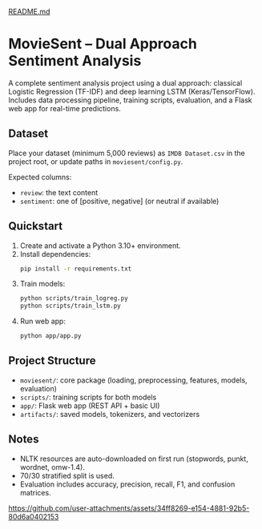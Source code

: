 [README.md](https://github.com/user-attachments/files/22099807/README.md)
# MovieSent – Dual Approach Sentiment Analysis

A complete sentiment analysis project using a dual approach: classical Logistic Regression (TF-IDF) and deep learning LSTM (Keras/TensorFlow). Includes data processing pipeline, training scripts, evaluation, and a Flask web app for real-time predictions.

## Dataset
Place your dataset (minimum 5,000 reviews) as `IMDB Dataset.csv` in the project root, or update paths in `moviesent/config.py`.

Expected columns:
- `review`: the text content
- `sentiment`: one of [positive, negative] (or neutral if available)

## Quickstart
1. Create and activate a Python 3.10+ environment.
2. Install dependencies:
   ```bash
   pip install -r requirements.txt
   ```
3. Train models:
   ```bash
   python scripts/train_logreg.py
   python scripts/train_lstm.py
   ```
4. Run web app:
   ```bash
   python app/app.py
   ```

## Project Structure
- `moviesent/`: core package (loading, preprocessing, features, models, evaluation)
- `scripts/`: training scripts for both models
- `app/`: Flask web app (REST API + basic UI)
- `artifacts/`: saved models, tokenizers, and vectorizers

## Notes
- NLTK resources are auto-downloaded on first run (stopwords, punkt, wordnet, omw-1.4).
- 70/30 stratified split is used.
- Evaluation includes accuracy, precision, recall, F1, and confusion matrices.


https://github.com/user-attachments/assets/34ff8269-e154-4881-92b5-80d6a0402153
